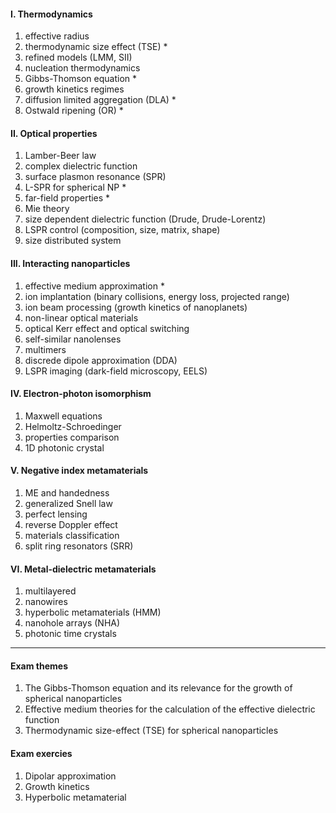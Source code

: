 #### I. Thermodynamics
1. effective radius
2. thermodynamic size effect (TSE) *
3. refined models (LMM, SII)
4. nucleation thermodynamics
5. Gibbs-Thomson equation *
6. growth kinetics regimes
7. diffusion limited aggregation (DLA) *
8. Ostwald ripening (OR) *

#### II. Optical properties
1. Lamber-Beer law
2. complex dielectric function
3. surface plasmon resonance (SPR)
4. L-SPR for spherical NP *
5. far-field properties *
6. Mie theory
7. size dependent dielectric function (Drude, Drude-Lorentz)
8. LSPR control (composition, size, matrix, shape)
9. size distributed system

#### III. Interacting nanoparticles
1. effective medium approximation *
2. ion implantation (binary collisions, energy loss, projected range)
3. ion beam processing (growth kinetics of nanoplanets)
4. non-linear optical materials
5. optical Kerr effect and optical switching
6. self-similar nanolenses
7. multimers
8. discrede dipole approximation (DDA)
9. LSPR imaging (dark-field microscopy, EELS)

#### IV. Electron-photon isomorphism
1. Maxwell equations
2. Helmoltz-Schroedinger
3. properties comparison
4. 1D photonic crystal

#### V. Negative index metamaterials
1. ME and handedness
2. generalized Snell law
3. perfect lensing
4. reverse Doppler effect
5. materials classification
6. split ring resonators (SRR)

#### VI. Metal-dielectric metamaterials
1. multilayered
2. nanowires
3. hyperbolic metamaterials (HMM)
4. nanohole arrays (NHA)
5. photonic time crystals

---

#### Exam themes
1. The Gibbs-Thomson equation and its relevance for the growth of spherical nanoparticles
2. Effective medium theories for the calculation of the effective dielectric function
3. Thermodynamic size-effect (TSE) for spherical nanoparticles

#### Exam exercies
1. Dipolar approximation
2. Growth kinetics
3. Hyperbolic metamaterial
